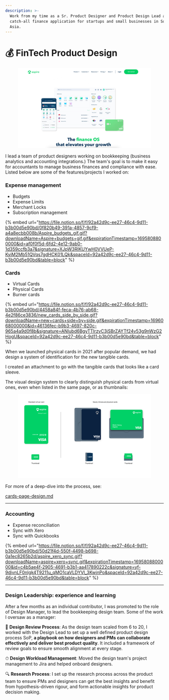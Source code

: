 ```yaml
---
description: >-
  Work from my time as a Sr. Product Designer and Product Design Lead at a
  catch-all finance application for startups and small businesses in South-east
  Asia.
---
```


# 💰 FinTech Product Design



<figure><img src="../../.gitbook/assets/image (14) (1) (1) (1) (1).png" alt=""><figcaption></figcaption></figure>

I lead a team of product designers working on bookkeeping (business analytics and accounting integrations.) The team's goal is to make it easy for accountants to manage business finances and compliance with ease. Listed below are some of the features/projects I worked on:

### Expense management

* Budgets
* Expense Limits
* Merchant Locks
* Subscription management

{% embed url="https://file.notion.so/f/f/92a42d9c-ee27-46c4-9d11-b3b00d5e90bd/0f820b49-391a-4857-9cf9-a4a8ecbb008b/Aspire_budgets_gif.gif?downloadName=Aspire+budgets+gif.gif&expirationTimestamp=1695808800000&id=af0f0f5d-6fd2-4e12-9ab0-1d359ccfb3a7&signature=XJpW3RIKUYwH0VVUeP-KyjM2Mb51QVqs7gdHCK01LQk&spaceId=92a42d9c-ee27-46c4-9d11-b3b00d5e90bd&table=block" %}

### Cards

* Virtual Cards
* Physical Cards
* Burner cards

{% embed url="https://file.notion.so/f/f/92a42d9c-ee27-46c4-9d11-b3b00d5e90bd/4458a84f-feca-4b76-ab68-4e2f86ce3836/new_cards_side_by_side.gif?downloadName=new+cards+side+by+side.gif&expirationTimestamp=1696068000000&id=46136fec-b9b3-4697-820c-965a4a9d0f8b&signature=ANIubd6BgyTTIrzvC3jSBrZAYTf24v53g9nWzG2HogU&spaceId=92a42d9c-ee27-46c4-9d11-b3b00d5e90bd&table=block" %}

When we launched physical cards in 2021 after popular demand, we had design a system of identification for the new tangible cards.

I created an attachment to go with the tangible cards that looks like a card sleeve.&#x20;

The visual design system to clearly distinguish physical cards from virtual ones, even when listed in the same page, or as thumbnails:

<figure><img src="../../.gitbook/assets/image (169).png" alt=""><figcaption></figcaption></figure>

For more of a deep-dive into the process, see:

[cards-page-design.md](fintech-product-design/cards-page-design.md "mention")

***

### Accounting

* Expense reconciliation
* Sync with Xero
* Sync with Quickbooks

{% embed url="https://file.notion.so/f/f/92a42d9c-ee27-46c4-9d11-b3b00d5e90bd/50d21f4d-550f-4498-b698-0a1ec8265b2d/aspire_xero_sync.gif?downloadName=aspire+xero+sync.gif&expirationTimestamp=1695808800000&id=c4b5ae4f-2905-4691-b3b1-aa417890222c&signature=yf-9djvnLF0nIgk4T9211u_qMO1caVLDYVI_3KwjnPo&spaceId=92a42d9c-ee27-46c4-9d11-b3b00d5e90bd&table=block" %}

***

### Design Leadership: experience and learning

After a few months as an individual contributor, I was promoted to the role of Design Manager, to lead the bookkeeping design team. Some of the work I oversaw as a manager:

🦄 **Design Review Process**: As the design team scaled from 6 to 20, I worked with the Design Lead to set up a well defined product design process SoP, **a playbook on how designers and PMs can collaborate effectively and deliver best product quality**. It included a framework of review goals to ensure smooth alignment at every stage.

⏱ **Design Workload Management**: Moved the design team's project management to Jira and helped onboard designers.

🔍 **Research Process**: I set up the research process across the product team to ensure PMs and designers can get the best insights and benefit from hypothesis-driven rigour, and form actionable insights for product decision making.
